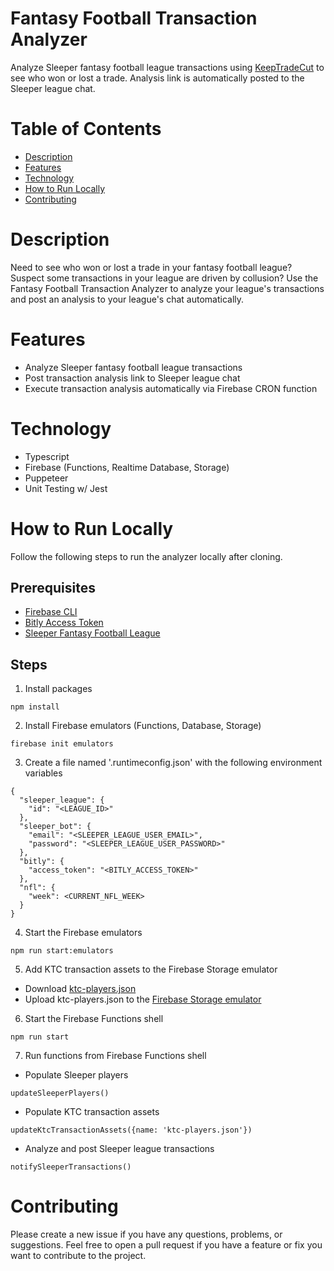 # Fantasy Football Transaction Analyzer

Analyze Sleeper fantasy football league transactions using [KeepTradeCut](https://keeptradecut.com/trade-calculator) to see who won or lost a trade. Analysis link is automatically posted to the Sleeper league chat.

# Table of Contents

- [Description](#description)
- [Features](#features)
- [Technology](#technology)
- [How to Run Locally](#how-to-run-locally)
- [Contributing](#contributing)

# Description

Need to see who won or lost a trade in your fantasy football league? Suspect some transactions in your league are driven by collusion? Use the Fantasy Football Transaction Analyzer to analyze your league's transactions and post an analysis to your league's chat automatically.

# Features

- Analyze Sleeper fantasy football league transactions
- Post transaction analysis link to Sleeper league chat
- Execute transaction analysis automatically via Firebase CRON function

# Technology

- Typescript
- Firebase (Functions, Realtime Database, Storage)
- Puppeteer
- Unit Testing w/ Jest

# How to Run Locally

Follow the following steps to run the analyzer locally after cloning.

## Prerequisites

- [Firebase CLI](https://firebase.google.com/docs/cli#install_the_firebase_cli)
- [Bitly Access Token](https://dev.bitly.com/docs/getting-started/authentication)
- [Sleeper Fantasy Football League](https://sleeper.app/)

## Steps

1. Install packages

```
npm install
```

2. Install Firebase emulators (Functions, Database, Storage)

```
firebase init emulators
```

3. Create a file named '.runtimeconfig.json' with the following environment variables

```
{
  "sleeper_league": {
    "id": "<LEAGUE_ID>"
  },
  "sleeper_bot": {
    "email": "<SLEEPER_LEAGUE_USER_EMAIL>",
    "password": "<SLEEPER_LEAGUE_USER_PASSWORD>"
  },
  "bitly": {
    "access_token": "<BITLY_ACCESS_TOKEN>"
  },
  "nfl": {
    "week": <CURRENT_NFL_WEEK>
  }
}
```

4. Start the Firebase emulators

```
npm run start:emulators
```

5. Add KTC transaction assets to the Firebase Storage emulator

- Download [ktc-players.json](https://firebasestorage.googleapis.com/v0/b/fantasy-transaction-analyzer.appspot.com/o/ktc-players.json?alt=media&token=ca5187de-2930-4def-bb72-6436eff8771c)
- Upload ktc-players.json to the [Firebase Storage emulator](http://localhost:4000/storage)

6. Start the Firebase Functions shell

```
npm run start
```

7. Run functions from Firebase Functions shell

- Populate Sleeper players

```
updateSleeperPlayers()
```

- Populate KTC transaction assets

```
updateKtcTransactionAssets({name: 'ktc-players.json'})
```

- Analyze and post Sleeper league transactions

```
notifySleeperTransactions()
```

# Contributing

Please create a new issue if you have any questions, problems, or suggestions. Feel free to open a
pull request if you have a feature or fix you want to contribute to the project.
